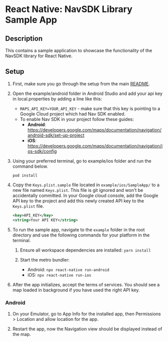 # React Native: NavSDK Library Sample App

## Description

This contains a sample application to showcase the functionality of the NavSDK library for React Native.

## Setup

1. First, make sure you go through the setup from the main [README](../README.md).

2. Open the example/android folder in Android Studio and add your api key in local.properties by adding a line like this:
    * ```MAPS_API_KEY=YOUR_API_KEY``` - make sure that this key is pointing to a Google Cloud project which had Nav SDK enabled.
    * To enable Nav SDK in your project follow these guides:
        * **Android**: https://developers.google.com/maps/documentation/navigation/android-sdk/set-up-project
        * **iOS**: https://developers.google.com/maps/documentation/navigation/ios-sdk/config

3. Using your preferred terminal, go to example/ios folder and run the command below.

   `pod install`

4. Copy the `Keys.plist.sample` file located in `example/ios/SampleApp/` to a new file named `Keys.plist`. This file is git ignored and won't be accidentally committed. In your Google cloud console, add the Google API key to the project and add this newly created API key to the `Keys.plist` file.

    ```xml
    <key>API_KEY</key>
    <string>Your API KEY</string>
    ```

5. To run the sample app, navigate to the `example` folder in the root directory and use the following commands for your platform in the terminal.

    1. Ensure all workspace dependencies are installed:
      `yarn install`

    2. Start the metro bundler:
       * Android:
         `npx react-native run-android`
       * iOS:
         `npx react-native run-ios`


6. After the app initializes, accept the terms of services. You should see a map loaded in background if you have used the right API key.


### Android 
1. On your Emulator, go to App Info for the installed app, then Permissions > Location and allow location for the app.

2. Restart the app, now the Navigation view should be displayed instead of the map.
